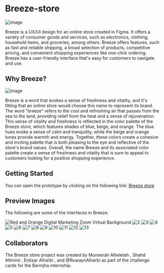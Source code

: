 # Breeze-store
![image](https://github.com/MuneerahAlhelelah/Breeze-store/assets/127988138/a702503f-cc8c-43ec-bfa0-230d097cdc13)

Breeze is a UX/UI design for an online store created in Figma. It offers a variety of consumer goods and services, such as electronics, clothing, household items, and groceries, among others. Breeze offers features, such as fast and reliable shipping, a broad selection of products, competitive pricing, and convenient shopping experiences like one-click ordering. Breeze has a user-friendly interface that's easy for customers to navigate and use.

## Why Breeze?
![image](https://github.com/MuneerahAlhelelah/Breeze-store/assets/127988138/d2bbcbe3-a28b-4380-a001-49c8586d2e6b)

Breeze is a word that evokes a sense of freshness and vitality, and it's fitting that an online store would choose this name to represent its brand. The word "breeze" refers to the cool and refreshing air that passes from the sea to the land, providing relief from the heat and a sense of rejuvenation. This sense of vitality and freshness is reflected in the color palette of the Breeze store, which features shades of blue, beige, and orange. The blue hues evoke a sense of calm and tranquility, while the beige and orange tones provide warmth and energy. Together, these colors create a cohesive and inviting palette that is both pleasing to the eye and reflective of the store's brand values. Overall, the name Breeze and its associated color palette create a sense of freshness and vitality that is sure to appeal to customers looking for a positive shopping experience.

## Getting Started
   You can open the prototype by clicking on the following link: [Breeze store]()
   
 ## Preview Images
 The following are some of the interfaces in Breeze:
 
 ![Red and Orange Digital Marketing Zoom Virtual Background](https://github.com/MuneerahAlhelelah/Breeze-store/assets/127988138/2451fb92-7a98-4c18-b90a-d866c9cede97)
 ![2](https://github.com/MuneerahAlhelelah/Breeze-store/assets/127988138/ca6853ad-3786-4865-89a7-9c4ebae960a5)
 ![3](https://github.com/MuneerahAlhelelah/Breeze-store/assets/127988138/a0d6f8c4-56c1-4417-aed1-94238819ef3a)
 ![4](https://github.com/MuneerahAlhelelah/Breeze-store/assets/127988138/074909a3-3854-4500-848e-16c725589ec2)
 ![5](https://github.com/MuneerahAlhelelah/Breeze-store/assets/127988138/71b80aa4-3306-4811-982d-d35cbb03b1c0)
 ![6](https://github.com/MuneerahAlhelelah/Breeze-store/assets/127988138/f75bb9c4-573a-4fef-835c-2c4afa03df0e)
 ![7](https://github.com/MuneerahAlhelelah/Breeze-store/assets/127988138/7d6abc80-4812-416b-9acc-ea31209962b3)
 ![8](https://github.com/MuneerahAlhelelah/Breeze-store/assets/127988138/0085befe-d38c-42d5-b45c-014a8ea92a21)
 ![9](https://github.com/MuneerahAlhelelah/Breeze-store/assets/127988138/237bf0da-b4a9-4793-ba7b-8e7aa1c99728)
 ![10](https://github.com/MuneerahAlhelelah/Breeze-store/assets/127988138/0344afac-d803-485c-8c6e-52cf78c8b50d)
 ![11](https://github.com/MuneerahAlhelelah/Breeze-store/assets/127988138/ca7bb663-9614-491b-8ca2-c700669a52b5)
 ![12](https://github.com/MuneerahAlhelelah/Breeze-store/assets/127988138/c3ce42d8-5d88-47b7-ad83-0cf4476c0f76)
 ![13](https://github.com/MuneerahAlhelelah/Breeze-store/assets/127988138/adb8f9e7-64cc-441c-b3ea-920cda737e66)












 
 
 




 ## Collaborators
   The Breeze store project was created by Muneerah Alhelelah , Shahd Altmimi , Entisar Alharbi , and @RuwaynAlharbi as part of the challenge cards for the Barmjha internship.
   
